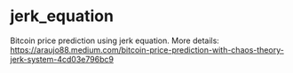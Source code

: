 # jerk_equation
Bitcoin price prediction using jerk equation.
More details: https://araujo88.medium.com/bitcoin-price-prediction-with-chaos-theory-jerk-system-4cd03e796bc9
